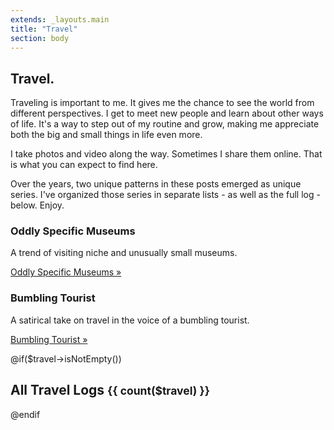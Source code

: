 ```yaml
---
extends: _layouts.main
title: "Travel"
section: body
---
```


<section class="intro">
    <div class="container">
        <h1>Travel<span class="dot">.</span></h1>
        <div class="intro-content">
            <p>Traveling is important to me. It gives me the chance to see the world from different perspectives. I get to meet new people and learn about other ways of life. It's a way to step out of my routine and grow, making me appreciate both the big and small things in life even more.</p>
            <p>I take photos and video along the way. Sometimes I share them online. That is what you can expect to find here.</p>
            <p>Over the years, two unique patterns in these posts emerged as unique series. I've organized those series in separate lists - as well as the full log - below. Enjoy.</p>
        </div>
    </div>
</section>
<section>
    <div class="container">
        <article>
            <div class="cards">
                <div class="card">
                    <i class="bx bxs-castle bx-lg"></i>
                    <h3>Oddly Specific Museums</h3>
                    <p>A trend of visiting niche and unusually small museums.</p>
                    <p><a href="/travel/oddly-specific-museums/">Oddly Specific Museums &raquo;</a></p>
                </div>
                <div class="card">
                    <i class="bx bx-walk bx-lg"></i>
                    <h3>Bumbling Tourist</h3>
                    <p>A satirical take on travel in the voice of a bumbling tourist.</p>
                    <p><a href="/travel/bumbling-tourist/">Bumbling Tourist &raquo;</a></p>
                </div>
            </div>
        </article>
    </div>
</section>
@if($travel->isNotEmpty())
<section class="accent content" id="all">
    <div class="container">
        <h2>All Travel Logs <small class="extra dot">{{ count($travel) }}</small></h2>
        <x-travel-list :travel-logs="$travel" />
    </div>
</section>
@endif
